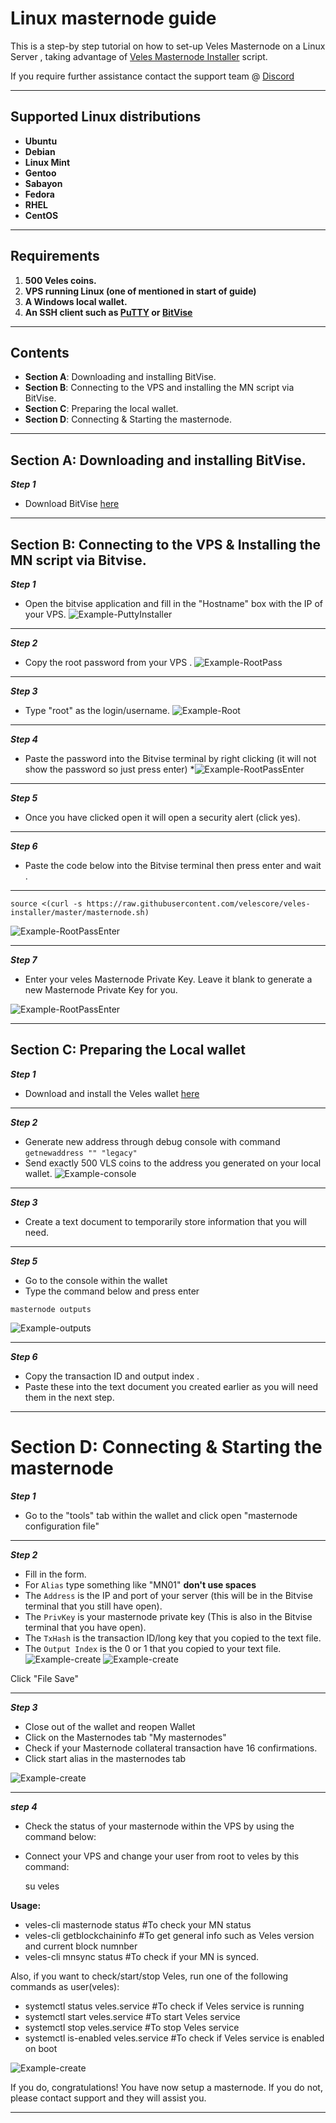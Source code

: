 # Linux masternode guide 

This is a step-by step tutorial on how to set-up Veles Masternode on a Linux Server , taking advantage of [Veles Masternode Installer](https://github.com/Velescore/veles-masternode-install) script.

If you require further assistance contact the support team @ [Discord](https://discord.gg/P528fGg)
***
## Supported Linux distributions
* **Ubuntu**
* **Debian**
* **Linux Mint**
* **Gentoo**
* **Sabayon**
* **Fedora**
* **RHEL**
* **CentOS**
***
## Requirements
1) **500 Veles coins.**
2) **VPS running Linux (one of mentioned in start of guide)**
3) **A Windows local wallet.**
4) **An SSH client such as [PuTTY](https://the.earth.li/~sgtatham/putty/0.72/w64/putty-64bit-0.72-installer.msi) or [BitVise](https://dl.bitvise.com/BvSshClient-Inst.exe)**
***
## Contents
* **Section A**: Downloading and installing BitVise.
* **Section B**: Connecting to the VPS and installing the MN script via BitVise.
* **Section C**: Preparing the local wallet.
* **Section D**: Connecting & Starting the masternode.
***

## Section A: Downloading and installing BitVise. 

***Step 1***
* Download BitVise [here](https://dl.bitvise.com/BvSshClient-Inst.exe)
***

## Section B: Connecting to the VPS & Installing the MN script via Bitvise.


***Step 1***
* Open the bitvise application and fill in the "Hostname" box with the IP of your VPS.
![Example-PuttyInstaller](https://i.imgur.com/vkN1alC.png)
***

***Step 2***
* Copy the root password from your VPS .
![Example-RootPass](https://i.imgur.com/JnXQXav.png)
***

***Step 3***
* Type "root" as the login/username.
![Example-Root](https://i.imgur.com/11GMkvA.png)
***

***Step 4*** 
* Paste the password into the Bitvise terminal by right clicking (it will not show the password so just press enter)
*![Example-RootPassEnter](https://i.imgur.com/zVhOAKu.png)
***

***Step 5*** 
* Once you have clicked open it will open a security alert (click yes).  
***

***Step 6***
* Paste the code below into the Bitvise terminal then press enter and wait .
***
`source <(curl -s https://raw.githubusercontent.com/velescore/veles-installer/master/masternode.sh)`


![Example-RootPassEnter](https://i.imgur.com/oOrVgXI.png?1)
***

***Step 7***
* Enter your veles Masternode Private Key. Leave it blank to generate a new Masternode Private Key for you.

![Example-RootPassEnter](https://i.imgur.com/Xcbcslv.png?1)
***

## Section C: Preparing the Local wallet

***Step 1***
* Download and install the Veles wallet [here](https://veles.network/download.html)
***

***Step 2***
* Generate new address through debug console with command 
`getnewaddress "" "legacy"` 
* Send exactly 500 VLS coins to the address you generated on your local wallet.
![Example-console](https://i.imgur.com/4AYiguN.png?1)
***

***Step 3***
* Create a text document to temporarily store information that you will need. 
***

***Step 5***
* Go to the console within the wallet 
* Type the command below and press enter 

`masternode outputs` 

![Example-outputs](https://i.imgur.com/FBDOzt2.png?1)
***

***Step 6***
* Copy the transaction ID and output index .
* Paste these into the text document you created earlier as you will need them in the next step.
***

# Section D: Connecting & Starting the masternode 

***Step 1***
* Go to the "tools" tab within the wallet and click open "masternode configuration file" 
***

***Step 2***

* Fill in the form. 
* For `Alias` type something like "MN01" **don't use spaces**
* The `Address` is the IP and port of your server (this will be in the Bitvise terminal that you still have open).
* The `PrivKey` is your masternode private key (This is also in the Bitvise terminal that you have open).
* The `TxHash` is the transaction ID/long key that you copied to the text file.
* The `Output Index` is the 0 or 1 that you copied to your text file.
![Example-create](https://i.imgur.com/9b1I3bk.png)
![Example-create](https://i.imgur.com/Xwhxa4v.png?1)

Click "File Save"
***

***Step 3***
* Close out of the wallet and reopen Wallet
* Click on the Masternodes tab "My masternodes"
* Check if your Masternode collateral transaction have 16 confirmations.
* Click start alias in the masternodes tab

![Example-create](https://i.imgur.com/ENNcneg.png)


***

***step 4***
* Check the status of your masternode within the VPS by using the command below:
* Connect your VPS and change your user from root to veles by this command:
  
  su veles
  
 **Usage:**

* veles-cli masternode status #To check your MN status
* veles-cli getblockchaininfo #To get general info such as Veles version and current block numnber
* veles-cli mnsync status #To check if your MN is synced.

Also, if you want to check/start/stop Veles, run one of the following commands as user(veles):

* systemctl status veles.service #To check if Veles service is running
* systemctl start veles.service #To start Veles service
* systemctl stop veles.service #To stop Veles service
* systemctl is-enabled veles.service #To check if Veles service is enabled on boot

![Example-create](https://i.imgur.com/exyldVP.png?1)

If you do, congratulations! You have now setup a masternode. If you do not, please contact support and they will assist you.  
***
